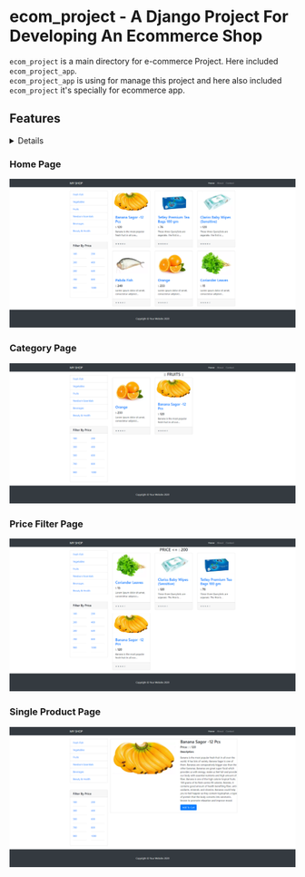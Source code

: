 # ecom_project - A Django Project For Developing An Ecommerce Shop

`ecom_project` is a main directory for e-commerce Project. Here included `ecom_project_app`.<br/>
`ecom_project_app` is using for manage this project and here also included `ecom_project` it's specially for ecommerce app.

## Features
<details>
	<p>Create Product</p>
	<p>Upload Product Image</p>
	<p>Set Product Category</p>
	<p>Product Filter By Price Range & Category</p>
</details>

### Home Page
![](media/screenshot/myshop-home.png)


### Category Page
![](media/screenshot/myshop-cat-page.png)


### Price Filter Page
![](media/screenshot/myshop-price-filter.png)


### Single Product Page
![](media/screenshot/myshop-single-product.png)
